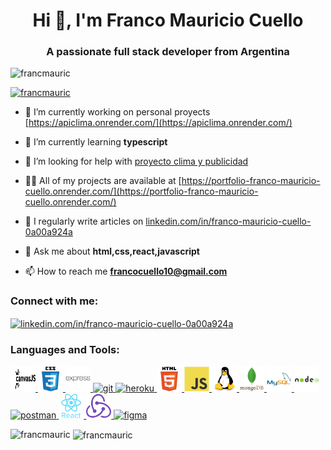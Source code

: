 <h1 align="center">Hi 👋, I'm Franco Mauricio Cuello</h1>
<h3 align="center">A passionate full stack developer from Argentina</h3>

<p align="left"> <img src="https://komarev.com/ghpvc/?username=francmauric&label=Profile%20views&color=0e75b6&style=flat" alt="francmauric" /> </p>

<p align="left"> <a href="https://github.com/francmauric?tab=repositories"><img src="https://github-profile-trophy.vercel.app/?username=francmauric" alt="francmauric" /></a> </p>

- 🔭 I’m currently working on personal proyects [https://apiclima.onrender.com/](https://apiclima.onrender.com/)

- 🌱 I’m currently learning **typescript**

- 🤝 I’m looking for help with [proyecto clima y publicidad](https://apiclima.onrender.com/)

- 👨‍💻 All of my projects are available at [https://portfolio-franco-mauricio-cuello.onrender.com/](https://portfolio-franco-mauricio-cuello.onrender.com/)

- 📝 I regularly write articles on [linkedin.com/in/franco-mauricio-cuello-0a00a924a](linkedin.com/in/franco-mauricio-cuello-0a00a924a)

- 💬 Ask me about **html,css,react,javascript**

- 📫 How to reach me **francocuello10@gmail.com**

<h3 align="left">Connect with me:</h3>
<p align="left">
<a href="https://linkedin.com/in/linkedin.com/in/franco-mauricio-cuello-0a00a924a" target="blank"><img align="center" src="https://raw.githubusercontent.com/rahuldkjain/github-profile-readme-generator/master/src/images/icons/Social/linked-in-alt.svg" alt="linkedin.com/in/franco-mauricio-cuello-0a00a924a" height="30" width="40" /></a>
</p>

<h3 align="left">Languages and Tools:</h3>
<p align="left"> <a href="https://canvasjs.com" target="_blank" rel="noreferrer"> <img src="https://raw.githubusercontent.com/Hardik0307/Hardik0307/master/assets/canvasjs-charts.svg" alt="canvasjs" width="40" height="40"/> </a> <a href="https://www.w3schools.com/css/" target="_blank" rel="noreferrer"> <img src="https://raw.githubusercontent.com/devicons/devicon/master/icons/css3/css3-original-wordmark.svg" alt="css3" width="40" height="40"/> </a> <a href="https://expressjs.com" target="_blank" rel="noreferrer"> <img src="https://raw.githubusercontent.com/devicons/devicon/master/icons/express/express-original-wordmark.svg" alt="express" width="40" height="40"/> </a> <a href="https://git-scm.com/" target="_blank" rel="noreferrer"> <img src="https://www.vectorlogo.zone/logos/git-scm/git-scm-icon.svg" alt="git" width="40" height="40"/> </a> <a href="https://heroku.com" target="_blank" rel="noreferrer"> <img src="https://www.vectorlogo.zone/logos/heroku/heroku-icon.svg" alt="heroku" width="40" height="40"/> </a> <a href="https://www.w3.org/html/" target="_blank" rel="noreferrer"> <img src="https://raw.githubusercontent.com/devicons/devicon/master/icons/html5/html5-original-wordmark.svg" alt="html5" width="40" height="40"/> </a> <a href="https://developer.mozilla.org/en-US/docs/Web/JavaScript" target="_blank" rel="noreferrer"> <img src="https://raw.githubusercontent.com/devicons/devicon/master/icons/javascript/javascript-original.svg" alt="javascript" width="40" height="40"/> </a> <a href="https://www.linux.org/" target="_blank" rel="noreferrer"> <img src="https://raw.githubusercontent.com/devicons/devicon/master/icons/linux/linux-original.svg" alt="linux" width="40" height="40"/> </a> <a href="https://www.mongodb.com/" target="_blank" rel="noreferrer"> <img src="https://raw.githubusercontent.com/devicons/devicon/master/icons/mongodb/mongodb-original-wordmark.svg" alt="mongodb" width="40" height="40"/> </a> <a href="https://www.mysql.com/" target="_blank" rel="noreferrer"> <img src="https://raw.githubusercontent.com/devicons/devicon/master/icons/mysql/mysql-original-wordmark.svg" alt="mysql" width="40" height="40"/> </a> <a href="https://nodejs.org" target="_blank" rel="noreferrer"> <img src="https://raw.githubusercontent.com/devicons/devicon/master/icons/nodejs/nodejs-original-wordmark.svg" alt="nodejs" width="40" height="40"/> </a> <a href="https://postman.com" target="_blank" rel="noreferrer"> <img src="https://www.vectorlogo.zone/logos/getpostman/getpostman-icon.svg" alt="postman" width="40" height="40"/> </a> <a href="https://reactjs.org/" target="_blank" rel="noreferrer"> <img src="https://raw.githubusercontent.com/devicons/devicon/master/icons/react/react-original-wordmark.svg" alt="react" width="40" height="40"/> </a> <a href="https://redux.js.org" target="_blank" rel="noreferrer"> <img src="https://raw.githubusercontent.com/devicons/devicon/master/icons/redux/redux-original.svg" alt="redux" width="40" height="40"/> </a> <a href="https://www.figma.com/community" target="_blank" rel="noreferrer"> <img src="https://upload.wikimedia.org/wikipedia/commons/3/33/Figma-logo.svg" alt="figma" width="40" height="40"/> </a></p>

<p><img align="left" src="https://github-readme-stats.vercel.app/api/top-langs?username=francmauric&show_icons=true&locale=en&layout=compact" alt="francmauric" /></p>

<p>&nbsp;<img align="center" src="https://github-readme-stats.vercel.app/api?username=francmauric&show_icons=true&locale=en" alt="francmauric" /></p>

